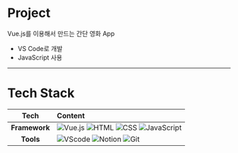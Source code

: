 # Project

Vue.js를 이용해서 만드는 간단 영화 App

- VS Code로 개발
- JavaScript 사용

---

# Tech Stack

|     Tech      | Content                                                                                                                                                                                                                                                                                                                                                                                    |
| :-----------: | :----------------------------------------------------------------------------------------------------------------------------------------------------------------------------------------------------------------------------------------------------------------------------------------------------------------------------------------------------------------------------------------- |
| **Framework** | ![Vue.js](https://img.shields.io/badge/-Vue.js-green?logo=vue.js&logoColor=white) ![HTML](https://img.shields.io/badge/-HTML5-E34F26.svg?style=flat&logo=html5&logoColor=white) ![CSS](https://img.shields.io/badge/-CSS3-1572B6.svg?style=flat&logo=css3&logoColor=white) ![JavaScript](https://img.shields.io/badge/JavaScript-%23323330.svg?style=flat&logo=javascript&logoColor=white) |
|   **Tools**   | ![VScode](https://img.shields.io/badge/VScode-green?logo=visualstudiocode&logoColor=white) ![Notion](https://img.shields.io/badge/-Notion-000000?logo=notion&logoColor=white) ![Git](https://img.shields.io/badge/-Git-F05032?logo=git&logoColor=white)                                                                                                                                    |
